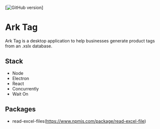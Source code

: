 [![GitHub version](https://badge.fury.io/gh/owinckle%2Fark-tag.svg)]

# Ark Tag
Ark Tag is a desktop application to help businesses generate product tags from an .xslx database.

## Stack
- Node
- Electron
- React
- Concurrently
- Wait On

## Packages
- read-excel-files(https://www.npmjs.com/package/read-excel-file)
